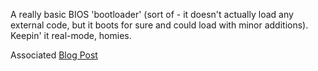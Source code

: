 A really basic BIOS 'bootloader' (sort of - it doesn't actually load
any external code, but it boots for sure and could load with minor
additions).  Keepin' it real-mode, homies.

Associated [Blog Post](http://www.reinterpretcast.com/creating-a-bare-bones-bootloader)